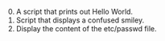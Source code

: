 0. A script that prints out Hello World.
1. Script that displays a confused smiley.
2. Display the content of the etc/passwd file.
